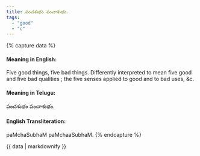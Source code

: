 ```yaml
---
title: పంచశుభం పంచాశుభం.
tags:
  - "good"
  - "c"
---
```


{% capture data %}
#### Meaning in English:
Five good things, five bad things.
Differently interpreted to mean five good and five bad qualities ; the five senses applied to good and to bad uses, &c.

#### Meaning in Telugu:
పంచశుభం పంచాశుభం.

#### English Transliteration:
paMchaSubhaM paMchaaSubhaM.
{% endcapture %}

{{ data | markdownify }}

